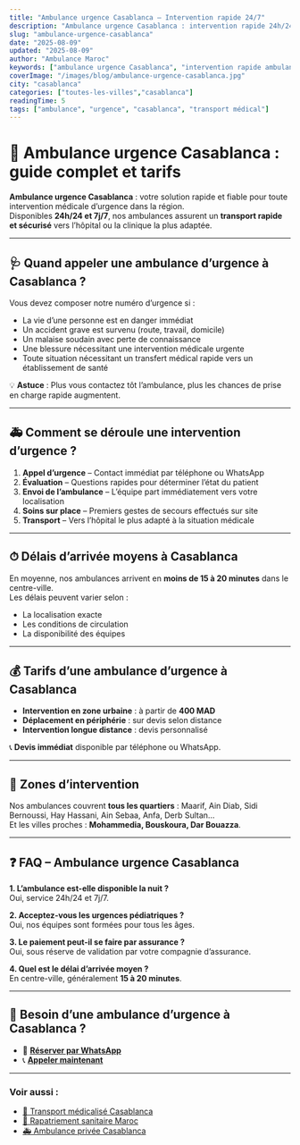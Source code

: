 ```yaml
---
title: "Ambulance urgence Casablanca – Intervention rapide 24/7"
description: "Ambulance urgence Casablanca : intervention rapide 24h/24 et 7j/7, délais moyens 15-20 min, tarifs dès 400 MAD. Appelez maintenant !"
slug: "ambulance-urgence-casablanca"
date: "2025-08-09"
updated: "2025-08-09"
author: "Ambulance Maroc"
keywords: ["ambulance urgence Casablanca", "intervention rapide ambulance", "service ambulance 24/7 Casablanca"]
coverImage: "/images/blog/ambulance-urgence-casablanca.jpg"
city: "casablanca"
categories: ["toutes-les-villes","casablanca"]
readingTime: 5
tags: ["ambulance", "urgence", "casablanca", "transport médical"]
---
```


# 🚨 Ambulance urgence Casablanca : guide complet et tarifs

**Ambulance urgence Casablanca** : votre solution rapide et fiable pour toute intervention médicale d’urgence dans la région.  
Disponibles **24h/24 et 7j/7**, nos ambulances assurent un **transport rapide et sécurisé** vers l’hôpital ou la clinique la plus adaptée.

---

## 🩺 Quand appeler une ambulance d’urgence à Casablanca ?

Vous devez composer notre numéro d’urgence si :  
- La vie d’une personne est en danger immédiat  
- Un accident grave est survenu (route, travail, domicile)  
- Un malaise soudain avec perte de connaissance  
- Une blessure nécessitant une intervention médicale urgente  
- Toute situation nécessitant un transfert médical rapide vers un établissement de santé

💡 **Astuce** : Plus vous contactez tôt l’ambulance, plus les chances de prise en charge rapide augmentent.

---

## 🚑 Comment se déroule une intervention d’urgence ?

1. **Appel d’urgence** – Contact immédiat par téléphone ou WhatsApp  
2. **Évaluation** – Questions rapides pour déterminer l’état du patient  
3. **Envoi de l’ambulance** – L’équipe part immédiatement vers votre localisation  
4. **Soins sur place** – Premiers gestes de secours effectués sur site  
5. **Transport** – Vers l’hôpital le plus adapté à la situation médicale

---

## ⏱ Délais d’arrivée moyens à Casablanca

En moyenne, nos ambulances arrivent en **moins de 15 à 20 minutes** dans le centre-ville.  
Les délais peuvent varier selon :  
- La localisation exacte  
- Les conditions de circulation  
- La disponibilité des équipes

---

## 💰 Tarifs d’une ambulance d’urgence à Casablanca

- **Intervention en zone urbaine** : à partir de **400 MAD**  
- **Déplacement en périphérie** : sur devis selon distance  
- **Intervention longue distance** : devis personnalisé

📞 **Devis immédiat** disponible par téléphone ou WhatsApp.

---

## 📍 Zones d’intervention

Nos ambulances couvrent **tous les quartiers** : Maarif, Ain Diab, Sidi Bernoussi, Hay Hassani, Ain Sebaa, Anfa, Derb Sultan…  
Et les villes proches : **Mohammedia, Bouskoura, Dar Bouazza**.

---

## ❓ FAQ – Ambulance urgence Casablanca

**1. L’ambulance est-elle disponible la nuit ?**  
Oui, service 24h/24 et 7j/7.

**2. Acceptez-vous les urgences pédiatriques ?**  
Oui, nos équipes sont formées pour tous les âges.

**3. Le paiement peut-il se faire par assurance ?**  
Oui, sous réserve de validation par votre compagnie d’assurance.

**4. Quel est le délai d’arrivée moyen ?**  
En centre-ville, généralement **15 à 20 minutes**.

---

## 📲 Besoin d’une ambulance d’urgence à Casablanca ?

- 💬 [**Réserver par WhatsApp**](https://wa.me/212777722311?text=Bonjour,+j%E2%80%99ai+besoin+d%E2%80%99une+ambulance+d%E2%80%99urgence+%C3%A0+Casablanca)  
- 📞 [**Appeler maintenant**](tel:+212777722311)

---

### Voir aussi :
- [🏥 Transport médicalisé Casablanca](/blog/transport-medicalise-casablanca)  
- [🛫 Rapatriement sanitaire Maroc](/rapatriement-sanitaire)  
- [🚑 Ambulance privée Casablanca](/blog/ambulance-privee-casablanca-quand-choisir)
